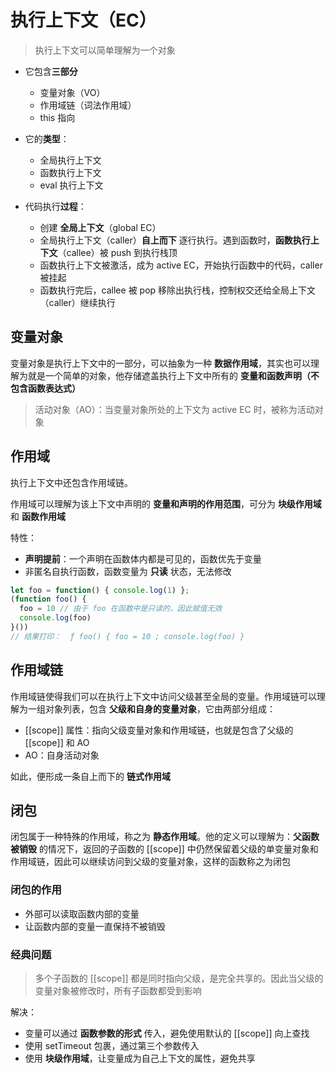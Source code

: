 # 执行上下文（EC）

>   执行上下文可以简单理解为一个对象

*   它包含**三部分**
    *   变量对象（VO）
    *   作用域链（词法作用域）
    *   this 指向

*   它的**类型**：
    *   全局执行上下文
    *   函数执行上下文
    *   eval 执行上下文
*   代码执行**过程**：
    *   创建 **全局上下文**（global EC）
    *   全局执行上下文（caller）**自上而下** 逐行执行。遇到函数时，**函数执行上下文**（callee）被 push 到执行栈顶
    *   函数执行上下文被激活，成为 active EC，开始执行函数中的代码，caller 被挂起
    *   函数执行完后，callee 被 pop 移除出执行栈，控制权交还给全局上下文（caller）继续执行



## 变量对象

变量对象是执行上下文中的一部分，可以抽象为一种 **数据作用域**，其实也可以理解为就是一个简单的对象，他存储遮盖执行上下文中所有的 **变量和函数声明（不包含函数表达式）**

>   活动对象（AO）：当变量对象所处的上下文为 active EC 时，被称为活动对象



## 作用域

执行上下文中还包含作用域链。

作用域可以理解为该上下文中声明的 **变量和声明的作用范围**，可分为 **块级作用域** 和 **函数作用域**

特性：

*   **声明提前**：一个声明在函数体内都是可见的，函数优先于变量
*   非匿名自执行函数，函数变量为 **只读** 状态，无法修改

```javascript
let foo = function() { console.log(1) };
(function foo() {
  foo = 10 // 由于 foo 在函数中是只读的，因此赋值无效
  console.log(foo)
}())
// 结果打印：  ƒ foo() { foo = 10 ; console.log(foo) }
```



## 作用域链

作用域链使得我们可以在执行上下文中访问父级甚至全局的变量。作用域链可以理解为一组对象列表，包含 **父级和自身的变量对象**，它由两部分组成：

*   [[scope]] 属性：指向父级变量对象和作用域链，也就是包含了父级的 [[scope]] 和 AO
*   AO：自身活动对象

如此，便形成一条自上而下的 **链式作用域**



## 闭包

闭包属于一种特殊的作用域，称之为 **静态作用域**。他的定义可以理解为：**父函数被销毁** 的情况下，返回的子函数的 [[scope]] 中仍然保留着父级的单变量对象和作用域链，因此可以继续访问到父级的变量对象，这样的函数称之为闭包

### 闭包的作用

*   外部可以读取函数内部的变量
*   让函数内部的变量一直保持不被销毁

### 经典问题

>   多个子函数的 [[scope]] 都是同时指向父级，是完全共享的。因此当父级的变量对象被修改时，所有子函数都受到影响

解决：

*   变量可以通过 **函数参数的形式** 传入，避免使用默认的 [[scope]] 向上查找
*   使用 setTimeout 包裹，通过第三个参数传入
*   使用 **块级作用域**，让变量成为自己上下文的属性，避免共享